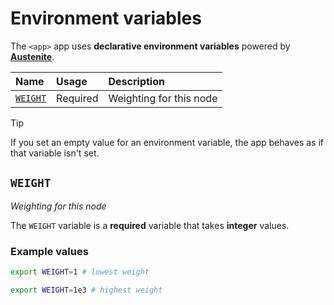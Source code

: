 # Environment variables

The `<app>` app uses **declarative environment variables** powered by
**[Austenite]**.

[austenite]: https://github.com/ezzatron/austenite

| Name                | Usage    | Description             |
| :------------------ | :------- | :---------------------- |
| [`WEIGHT`](#WEIGHT) | Required | Weighting for this node |

> [!TIP]
> If you set an empty value for an environment variable, the app behaves as if
> that variable isn't set.

## `WEIGHT`

_Weighting for this node_

The `WEIGHT` variable is a **required** variable
that takes **integer** values.

### Example values

```sh
export WEIGHT=1 # lowest weight
```

```sh
export WEIGHT=1e3 # highest weight
```
